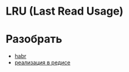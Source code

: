 # LRU (Last Read Usage)

# Разобрать
- [habr](https://habr.com/ru/post/136758/)
- [реализация в редисе](https://redis.io/topics/lru-cache)
